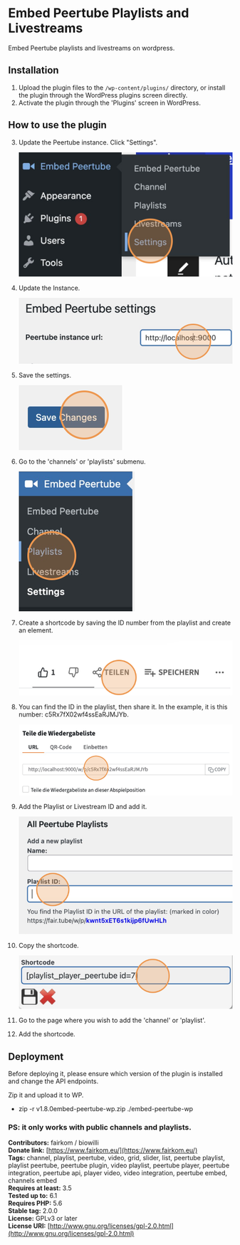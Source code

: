 # Embed Peertube Playlists and Livestreams

Embed Peertube playlists and livestreams on wordpress.

## Installation

1. Upload the plugin files to the `/wp-content/plugins/` directory, or install the plugin through the WordPress plugins screen directly.
2. Activate the plugin through the 'Plugins' screen in WordPress.

## How to use the plugin

3. Update the Peertube instance. Click "Settings".

   ![Settings](docs/assets/settings.png)

4. Update the Instance.

   ![Update Instance](docs/assets/instance.png)

5. Save the settings.

   ![Save Instance Settings](docs/assets/save.png)

6. Go to the 'channels' or 'playlists' submenu.

   ![Playlists](docs/assets/playlists.png)

7. Create a shortcode by saving the ID number from the playlist and create an element.

   ![Share](docs/assets/share.png)

8. You can find the ID in the playlist, then share it. In the example, it is this number: c5Rx7fX02wf4ssEaRJMJYb.

   ![Share](docs/assets/shareID.png)

9. Add the Playlist or Livestream ID and add it.

   ![addPlaylistId](docs/assets/addPlaylistId.png)

10. Copy the shortcode.

    ![copyShortcode](docs/assets/copyShortcode.png)

11. Go to the page where you wish to add the 'channel' or 'playlist'.
12. Add the shortcode.

## Deployment

Before deploying it, please ensure which version of the plugin is installed and change the API endpoints.

Zip it and upload it to WP.

- zip -r v1.8.0embed-peertube-wp.zip ./embed-peertube-wp

### PS: it only works with public channels and playlists.

**Contributors:** fairkom / biowilli  
**Donate link:** [https://www.fairkom.eu/](https://www.fairkom.eu/)  
**Tags:** channel, playlist, peertube, video, grid, slider, list, peertube playlist, playlist peertube, peertube plugin, video playlist, peertube player, peertube integration, peertube api, player video, video integration, peertube embed, channels embed  
**Requires at least:** 3.5  
**Tested up to:** 6.1  
**Requires PHP:** 5.6  
**Stable tag:** 2.0.0  
**License:** GPLv3 or later  
**License URI:** [http://www.gnu.org/licenses/gpl-2.0.html](http://www.gnu.org/licenses/gpl-2.0.html)
